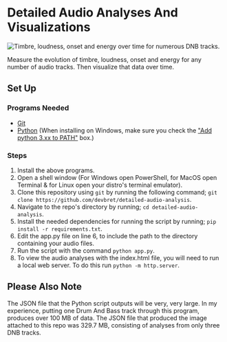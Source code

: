 # Detailed Audio Analyses And Visualizations

![Timbre, loudness, onset and energy over time for numerous DNB tracks.](https://hosting.photobucket.com/images/i/bernhoftbret/screenshot-of-three-dnb-tracks.png)

Measure the evolution of timbre, loudness, onset and energy for any number of audio tracks. Then visualize that data over time.

## Set Up

### Programs Needed 

- [Git](https://git-scm.com/downloads)
- [Python](https://www.python.org/downloads/) (When installing on Windows, make sure you check the ["Add python 3.xx to PATH"](https://hosting.photobucket.com/images/i/bernhoftbret/python.png) box.)

### Steps

1. Install the above programs.
2. Open a shell window (For Windows open PowerShell, for MacOS open Terminal & for Linux open your distro's terminal emulator).
3. Clone this repository using `git` by running the following command; `git clone https://github.com/devbret/detailed-audio-analysis`.
4. Navigate to the repo's directory by running; `cd detailed-audio-analysis`.
5. Install the needed dependencies for running the script by running; `pip install -r requirements.txt`.
6. Edit the app.py file on line 6, to include the path to the directory containing your audio files.
7. Run the script with the command `python app.py`.
8. To view the audio analyses with the index.html file, you will need to run a local web server. To do this run `python -m http.server`.

## Please Also Note

The JSON file that the Python script outputs will be very, very large. In my experience, putting one Drum And Bass track through this program, produces over 100 MB of data. The JSON file that produced the image attached to this repo was 329.7 MB, consisting of analyses from only three DNB tracks.

